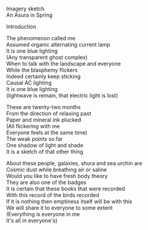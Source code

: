 Imagery sketch  
An Asura in Spring  

Introduction  

The phenomenon called me  
Assumed organic alternating current lamp  
It is one blue lighting  
(Any transparent ghost complex)  
When to talk with the landscape and everyone  
While the blasphemy flickers  
Indeed certainly keep sticking  
Causal AC lighting  
It is one blue lighting  
(lightwave is remain, that electric light is lost)  

These are twenty-two months  
From the direction of relaxing past  
Paper and mineral ink plucked  
(All flickering with me  
Everyone feels at the same time)  
The weak points so far  
One shadow of light and shade  
It is a sketch of that other thing  

About these people, galaxies, shura and sea ​​urchin are  
Cosmic dust while breathing air or saline  
Would you like to have fresh body theory  
They are also one of the badges  
It is certain that these books that were recorded  
With this record of the birds recorded  
If it is nothing then emptiness itself will be with this  
We will share it to everyone to some extent  
(Everything is everyone in me  
It's all in everyone's)  
